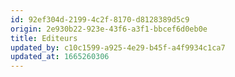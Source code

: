 ```yaml
---
id: 92ef304d-2199-4c2f-8170-d8128389d5c9
origin: 2e930b22-923e-43f6-a3f1-bbcef6d0eb0e
title: Editeurs
updated_by: c10c1599-a925-4e29-b45f-a4f9934c1ca7
updated_at: 1665260306
---
```

